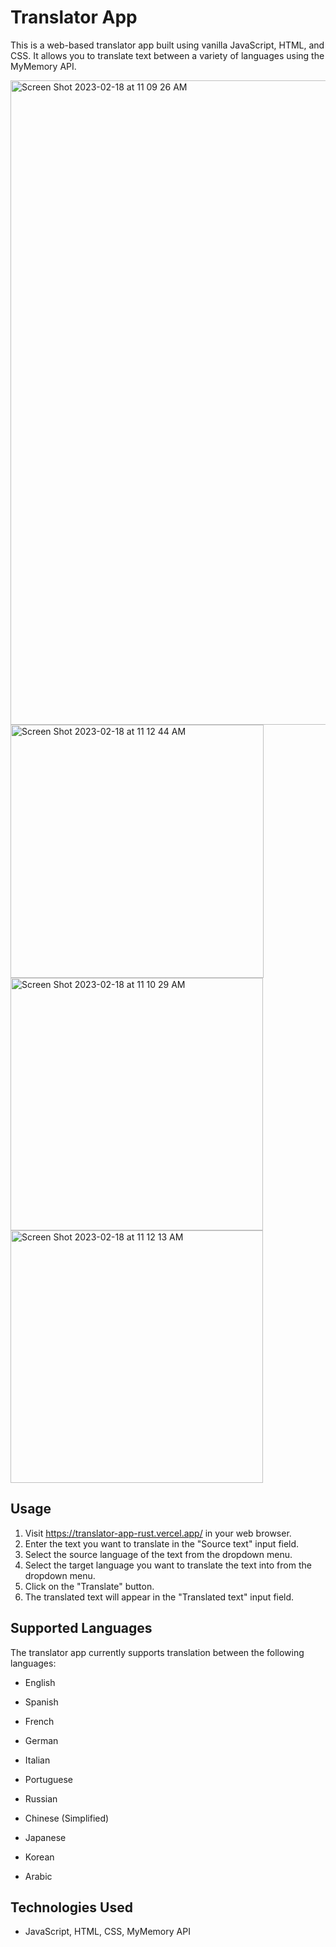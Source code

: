 # Translator App

This is a web-based translator app built using vanilla JavaScript, HTML, and CSS. It allows you to translate text between a variety of languages using the MyMemory API.

<img width="1031" alt="Screen Shot 2023-02-18 at 11 09 26 AM" src="https://user-images.githubusercontent.com/57879193/219876127-471edc86-e719-4830-8d77-8341c158e54b.png">

<img width="405" alt="Screen Shot 2023-02-18 at 11 12 44 AM" src="https://user-images.githubusercontent.com/57879193/219876277-c03c53fe-87ed-4425-b567-ce44afe8bed2.png">

<img width="404" alt="Screen Shot 2023-02-18 at 11 10 29 AM" src="https://user-images.githubusercontent.com/57879193/219876166-4c894107-b0f9-453e-8903-a4a42c9a6df4.png">
<img width="404" alt="Screen Shot 2023-02-18 at 11 12 13 AM" src="https://user-images.githubusercontent.com/57879193/219876245-9e23c42e-307f-498e-baca-888b531ad0ee.png">



## Usage

1. Visit https://translator-app-rust.vercel.app/ in your web browser.
2. Enter the text you want to translate in the "Source text" input field.
3. Select the source language of the text from the dropdown menu.
4. Select the target language you want to translate the text into from the dropdown menu.
5. Click on the "Translate" button.
6. The translated text will appear in the "Translated text" input field.

## Supported Languages

The translator app currently supports translation between the following languages:

- English
- Spanish
- French
- German
- Italian
- Portuguese
- Russian


- Chinese (Simplified)
- Japanese
- Korean
- Arabic

## Technologies Used

- JavaScript, HTML, CSS, MyMemory API
